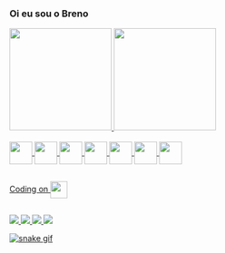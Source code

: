 ### Oi eu sou o Breno

<!--
**Brenomb/Brenomb** is a ✨ _special_ ✨ repository because its `README.md` (this file) appears on your GitHub profile.

Here are some ideas to get you started:

- 🔭 I’m currently working on ...
- 🌱 I’m currently learning ...
- 👯 I’m looking to collaborate on ...
- 🤔 I’m looking for help with ...
- 💬 Ask me about ...
- 📫 How to reach me: ...
- 😄 Pronouns: ...
- ⚡ Fun fact: ...
-->

<div>
  <a href="https://github.com/Brenomb">
  <img height="180em" src="https://github-readme-stats.vercel.app/api?username=Brenomb&show_icons=true&theme=radical&include_all_commits=true">
  <img height="180em" src="https://github-readme-stats.vercel.app/api/top-langs/?username=Brenomb&layout=compact&langs_count=16&theme=radical">
</div>
  
<div>
    <br/>
    <img align="center" height="40" width="40" src="https://cdn.jsdelivr.net/gh/devicons/devicon/icons/python/python-original.svg" />
    <img align="center" height="40" width="40" src="https://cdn.jsdelivr.net/gh/devicons/devicon/icons/csharp/csharp-original.svg" />
    <img align="center" height="40" width="40" src="https://cdn.jsdelivr.net/gh/devicons/devicon/icons/java/java-original.svg" />
    <img align="center" height="40" width="40" src="https://cdn.jsdelivr.net/gh/devicons/devicon/icons/vuejs/vuejs-original.svg" />
    <img align="center" height="40" width="40" src="https://cdn.jsdelivr.net/gh/devicons/devicon/icons/html5/html5-original.svg" />
    <img align="center" height="40" width="40" src="https://cdn.jsdelivr.net/gh/devicons/devicon/icons/css3/css3-original.svg" />
    <img align="center" height="40" width="40" src="https://cdn.jsdelivr.net/gh/devicons/devicon/icons/javascript/javascript-original.svg" />
 </div>

##
  
  Coding on <img align="center" height="30" width="30" src="https://cdn.jsdelivr.net/gh/devicons/devicon/icons/apple/apple-original.svg" />
  
##
  
<div>
  <a href="https://discord.com/users/454635267891134474"/><img target="_blank" src="https://img.shields.io/badge/Discord-7289DA?style=for-the-badge&logo=discord&logoColor=white" />
  <a href="https://steamcommunity.com/id/brenomb04/"/><img target="_blank" src="https://img.shields.io/badge/Steam-000000?style=for-the-badge&logo=steam&logoColor=white" />  
  <a href="mailto:brenomaistrobr@gmail.com.com"/><img target="_blank" src="https://img.shields.io/badge/Gmail-D14836?style=for-the-badge&logo=gmail&logoColor=white" />    
  <a href="https://www.linkedin.com/in/breno-maistro/"/><img target="_blank" src= "https://img.shields.io/badge/LinkedIn-0077B5?style=for-the-badge&logo=linkedin&logoColor=white" />
  
</div>

    
 ![snake gif](https://github.com/Brenomb/Brenomb/blob/output/github-contribution-grid-snake.svg)
